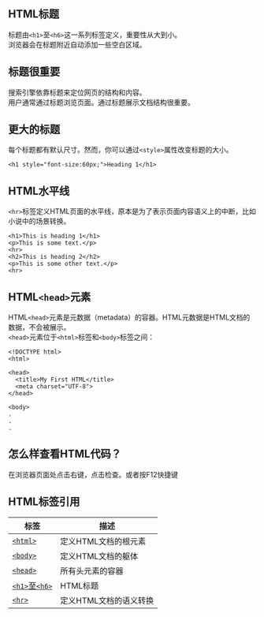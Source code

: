 ## HTML标题
标题由`<h1>`至`<h6>`这一系列标签定义，重要性从大到小。  
浏览器会在标题附近自动添加一些空白区域。
## 标题很重要
搜索引擎依靠标题来定位网页的结构和内容。  
用户通常通过标题浏览页面。通过标题展示文档结构很重要。  
## 更大的标题
每个标题都有默认尺寸。然而，你可以通过`<style>`属性改变标题的大小。
```
<h1 style="font-size:60px;">Heading 1</h1>
```
## HTML水平线
`<hr>`标签定义HTML页面的水平线，原本是为了表示页面内容语义上的中断，比如小说中的场景转换。  
```
<h1>This is heading 1</h1>
<p>This is some text.</p>
<hr>
<h2>This is heading 2</h2>
<p>This is some other text.</p>
<hr>
```
## HTML`<head>`元素
HTML`<head>`元素是元数据（metadata）的容器。HTML元数据是HTML文档的数据，不会被展示。  
`<head>`元素位于`<html>`标签和`<body>`标签之间：
```
<!DOCTYPE html>
<html>

<head>
  <title>My First HTML</title>
  <meta charset="UTF-8">
</head>

<body>
.
.
.
```
## 怎么样查看HTML代码？
在浏览器页面处点击右键，点击检查。或者按F12快捷键
## HTML标签引用
|标签|描述|
|-|-|
|[`<html>`](https://www.w3schools.com/tags/tag_html.asp)|定义HTML文档的根元素|
|[`<body>`](https://www.w3schools.com/tags/tag_body.asp)|定义HTML文档的躯体|
|[`<head>`](https://www.w3schools.com/tags/tag_head.asp)|所有头元素的容器|
|[`<h1>`至`<h6>`](https://www.w3schools.com/tags/tag_hn.asp)|HTML标题|
|[`<hr>`](https://www.w3schools.com/tags/tag_hr.asp)|定义HTML文档的语义转换|
